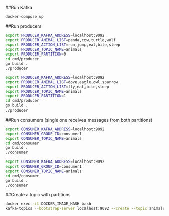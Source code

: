 ##Run Kafka
```sh
docker-compose up
```

##Run producers
```sh
export PRODUCER_KAFKA_ADDRESS=localhost:9092
export PRODUCER_ANIMAL_LIST=panda,cow,turtle,wolf
export PRODUCER_ACTION_LIST=run,jump,eat,bite,sleep
export PRODUCER_TOPIC_NAME=animals
export PRODUCER_PARTITION=0
cd cmd/producer
go build .
./producer

export PRODUCER_KAFKA_ADDRESS=localhost:9092
export PRODUCER_ANIMAL_LIST=dove,eagle,owl,sparrow
export PRODUCER_ACTION_LIST=fly,eat,bite,sleep
export PRODUCER_TOPIC_NAME=animals
export PRODUCER_PARTITION=1
cd cmd/producer
go build .
./producer
```

##Run consumers (single one receives messages from both partitions)
```sh
export CONSUMER_KAFKA_ADDRESS=localhost:9092
export CONSUMER_GROUP_ID=consumer1
export CONSUMER_TOPIC_NAME=animals
cd cmd/consumer
go build .
./consumer

export CONSUMER_KAFKA_ADDRESS=localhost:9092
export CONSUMER_GROUP_ID=consumer1
export CONSUMER_TOPIC_NAME=animals
cd cmd/consumer
go build .
./consumer
```

##Create a topic with partitions
```sh
docker exec -it DOCKER_IMAGE_HASH bash
kafka-topics --bootstrap-server localhost:9092 --create --topic animals --partitions 2
```